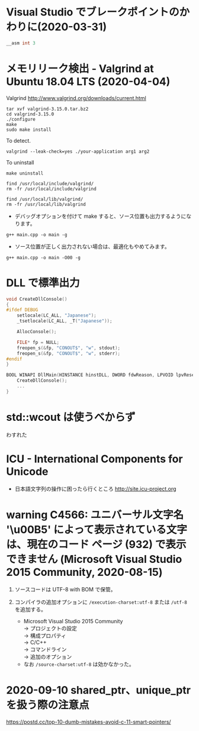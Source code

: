 # Visual Studio でブレークポイントのかわりに(2020-03-31)

```cpp
__asm int 3
```

# メモリリーク検出 - Valgrind at Ubuntu 18.04 LTS (2020-04-04)

Valgrind http://www.valgrind.org/downloads/current.html

```
tar xvf valgrind-3.15.0.tar.bz2
cd valgrind-3.15.0
./configure
make
sudo make install
```

To detect.

```
valgrind --leak-check=yes ./your-application arg1 arg2
```

To uninstall

```
make uninstall

find /usr/local/include/valgrind/
rm -fr /usr/local/include/valgrind

find /usr/local/lib/valgrind/
rm -fr /usr/local/lib/valgrind
```

* デバッグオプションを付けて make すると、ソース位置も出力するようになります。

```
g++ main.cpp -o main -g
```

* ソース位置が正しく出力されない場合は、最適化もやめてみます。

```
g++ main.cpp -o main -O00 -g
```


# DLL で標準出力

```CPP
void CreateDllConsole()
{
#ifdef DEBUG
	setlocale(LC_ALL, "Japanese");
	_tsetlocale(LC_ALL, _T("Japanese"));

	AllocConsole();

	FILE* fp = NULL;
	freopen_s(&fp, "CONOUT$", "w", stdout);
	freopen_s(&fp, "CONOUT$", "w", stderr);
#endif
}

BOOL WINAPI DllMain(HINSTANCE hinstDLL, DWORD fdwReason, LPVOID lpvReserved) {
	CreateDllConsole();
	...
}
```

# std::wcout は使うべからず

わすれた

# ICU - International Components for Unicode
* 日本語文字列の操作に困ったら行くところ
  http://site.icu-project.org

# warning C4566: ユニバーサル文字名 '\u00B5' によって表示されている文字は、現在のコード ページ (932) で表示できません (Microsoft Visual Studio 2015 Community, 2020-08-15)

1. ソースコードは UTF-8 with BOM で保管。

2. コンパイラの追加オプションに `/execution-charset:utf-8` または `/utf-8` を追加する。
    * Microsoft Visual Studio 2015 Community  
      → プロジェクトの設定  
      → 構成プロパティ  
      → C/C++  
      → コマンドライン  
      → 追加のオプション  
    * なお `/source-charset:utf-8` は効かなかった。

# 2020-09-10 shared_ptr、unique_ptr を扱う際の注意点
https://postd.cc/top-10-dumb-mistakes-avoid-c-11-smart-pointers/
